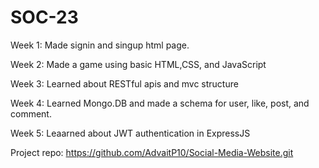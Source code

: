 # SOC-23

Week 1: Made signin and singup html page.

Week 2: Made a game using basic HTML,CSS, and JavaScript

Week 3: Learned about RESTful apis and mvc structure

Week 4: Learned Mongo.DB and made a schema for user, like, post, and comment.

Week 5: Leaarned about JWT authentication in ExpressJS

Project repo: https://github.com/AdvaitP10/Social-Media-Website.git
